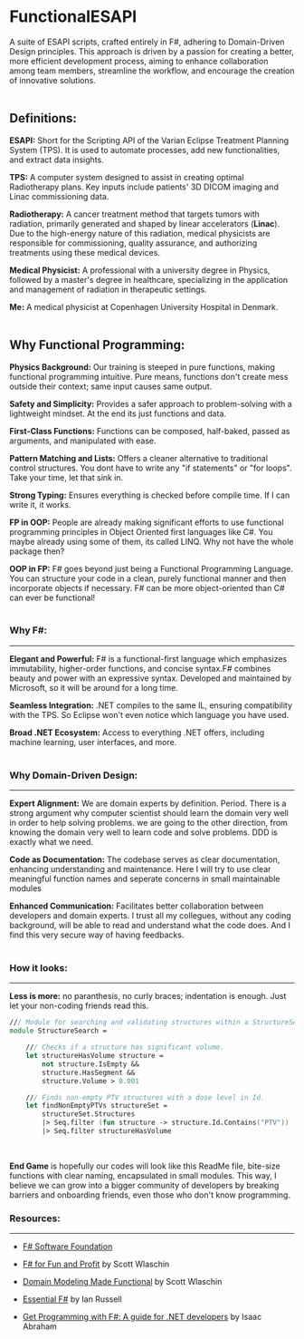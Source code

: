# FunctionalESAPI

A suite of ESAPI scripts, crafted entirely in F#, adhering to Domain-Driven Design principles. This approach is driven by a passion for creating a better, more efficient development process, aiming to enhance collaboration among team members, streamline the workflow, and encourage the creation of innovative solutions.
<br><br>

## Definitions:

**ESAPI:** Short for the Scripting API of the Varian Eclipse Treatment Planning System (TPS). It is used to automate processes, add new functionalities, and extract data insights.

**TPS:** A computer system designed to assist in creating optimal Radiotherapy plans. Key inputs include patients' 3D DICOM imaging and Linac commissioning data.

**Radiotherapy:** A cancer treatment method that targets tumors with radiation, primarily generated and shaped by linear accelerators (**Linac**). Due to the high-energy nature of this radiation, medical physicists are responsible for commissioning, quality assurance, and authorizing treatments using these medical devices.

**Medical Physicist:** A professional with a university degree in Physics, followed by a master's degree in healthcare, specializing in the application and management of radiation in therapeutic settings.

**Me:** A medical physicist at Copenhagen University Hospital in Denmark. 
<br><br>

## Why Functional Programming:

**Physics Background:** Our training is steeped in pure functions, making functional programming intuitive. Pure means, functions don't create mess outside their context; same input causes same output. 

**Safety and Simplicity:** Provides a safer approach to problem-solving with a lightweight mindset. At the end its just functions and data.

**First-Class Functions:** Functions can be composed, half-baked, passed as arguments, and manipulated with ease.

**Pattern Matching and Lists:** Offers a cleaner alternative to traditional control structures. You dont have to write any "if statements" or "for loops". Take your time, let that sink in. 

**Strong Typing:** Ensures everything is checked before compile time. If I can write it, it works.

**FP in OOP:** People are already making significant efforts to use functional programming principles in Object Oriented first languages like C#. You maybe already using some of them, its called LINQ. Why not have the whole package then?

**OOP in FP:** F# goes beyond just being a Functional Programming Language. You can structure your code in a clean, purely functional manner and then incorporate objects if necessary. F# can be more object-oriented than C# can ever be functional!
<br><br>

### Why F#:
---
**Elegant and Powerful:** F# is a functional-first language which emphasizes immutability, higher-order functions, and concise syntax.F# combines beauty and power with an expressive syntax. Developed and maintained by Microsoft, so it will be around for a long time.

**Seamless Integration:** .NET compiles to the same IL, ensuring compatibility with the TPS. So Eclipse won't even notice which language you have used.

**Broad .NET Ecosystem:** Access to everything .NET offers, including machine learning, user interfaces, and more.
<br><br>

### Why Domain-Driven Design:
---
**Expert Alignment:** We are domain experts by definition. Period. There is a strong argument why computer scientist should learn the domain very well in order to help solving problems. we are going to the other direction, from knowing the domain very well to learn code and solve problems. DDD is exactly what we need.

**Code as Documentation:** The codebase serves as clear documentation, enhancing understanding and maintenance. Here I will try to use clear meaningful function names and seperate concerns in small maintainable modules

**Enhanced Communication:** Facilitates better collaboration between developers and domain experts. I trust all my collegues, without any coding background, will be able to read and understand what the code does. And I find this very secure way of having feedbacks.
<br><br> 

### How it looks:
---
**Less is more:** no paranthesis, no curly braces; indentation is enough. Just let your non-coding friends read this. 

```fsharp
/// Module for searching and validating structures within a StructureSet.
module StructureSearch =

    /// Checks if a structure has significant volume.
    let structureHasVolume structure = 
        not structure.IsEmpty && 
        structure.HasSegment &&
        structure.Volume > 0.001

    /// Finds non-empty PTV structures with a dose level in Id.
    let findNonEmptyPTVs structureSet =
        structureSet.Structures
        |> Seq.filter (fun structure -> structure.Id.Contains("PTV"))
        |> Seq.filter structureHasVolume
```
<br>

**End Game** is hopefully our codes will look like this ReadMe file, bite-size functions with clear naming, encapsulated in small modules. This way, I believe we can grow into a bigger community of developers by breaking barriers and onboarding friends, even those who don't know programming.
<br> 

### Resources:
---
- [F# Software Foundation](https://fsharp.org/)

- [F# for Fun and Profit](https://fsharpforfunandprofit.com/) by Scott Wlaschin

- [Domain Modeling Made Functional](https://pragprog.com/titles/swdddf/domain-modeling-made-functional/) by Scott Wlaschin

- [Essential F#](https://leanpub.com/essential-fsharp) by Ian Russell

- [Get Programming with F#: A guide for .NET developers](https://www.manning.com/books/get-programming-with-f-sharp) by Isaac Abraham
